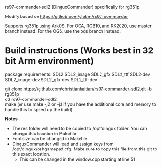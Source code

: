 rs97-commander-sdl2 (DinguxCommander) specifically for rg351p

Modify based on https://github.com/glebm/rs97-commander

Supports rg351p using ArkOS.  For OGA, RGB10, and RK2020, use master branch instead.  For the OGS, use the ogs branch instead.

Build instructions (Works best in 32 bit Arm environment)
==================

package requirements: SDL2 SDL2_image SDL2_gfx SDL2_ttf SDL2-dev SDL2_image-dev SDL2_gfx-dev SDL2_ttf-dev

git clone https://github.com/christianhaitian/rs97-commander-sdl2.git -b rg351p \
cd rs97-commander-sdl2 \
make (or use make -j2 or -j3 if you have the additional core and memory to handle this to speed up the build)

**Notes** 
- The res folder will need to be copied to /opt/dingux folder.  You can change this location in Makefile
- Font size can be changed in Makefile
- DinguxCommander will read and assign keys from /opt/dingux/oshgamepad.cfg.  Make sure to copy this file from this git to this exact location.
  - This can be changed in the window.cpp starting at line 51
